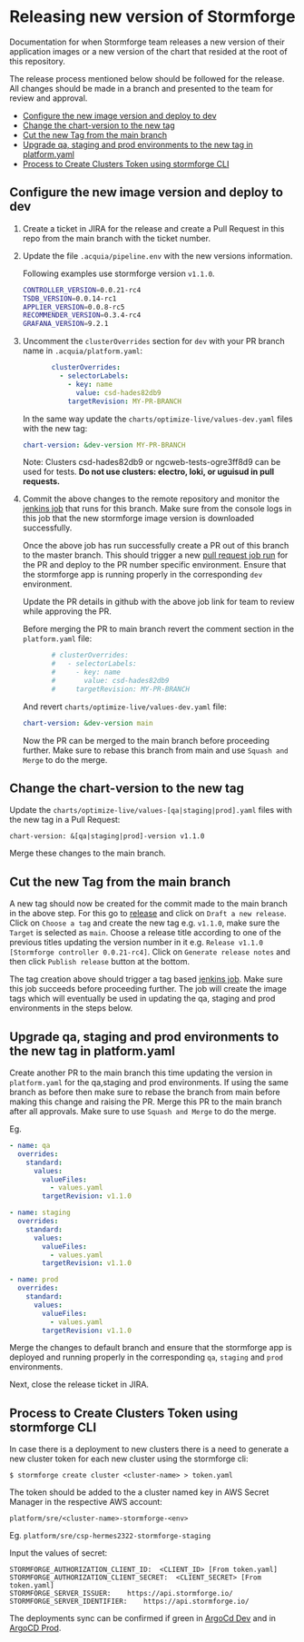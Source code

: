 # Releasing new version of Stormforge

Documentation for when Stormforge team releases a new version of their application images
or a new version of the chart that resided at the root of this repository.

The release process mentioned below should be followed for the release.
All changes should be made in a branch and presented to the team for review and approval.

  - [Configure the new image version and deploy to dev](#configure-the-new-image-version-and-deploy-to-dev)
  - [Change the chart-version to the new tag](#change-the-chart-version-to-the-new-tag)
  - [Cut the new Tag from the main branch](#cut-the-new-tag-from-the-main-branch)
  - [Upgrade qa, staging and prod environments to the new tag in platform.yaml](#upgrade-qa-staging-and-prod-environments-to-the-new-tag-in-platformyaml)
  - [Process to Create Clusters Token using stormforge CLI](#process-to-create-clusters-token-using-stormforge-cli)

## Configure the new image version and deploy to dev

1. Create a ticket in JIRA for the release and create a Pull Request
   in this repo from the main branch with the ticket number.

2. Update the file `.acquia/pipeline.env` with the new versions information.
   
   Following examples use stormforge version `v1.1.0`.

   ```bash
   CONTROLLER_VERSION=0.0.21-rc4
   TSDB_VERSION=0.0.14-rc1
   APPLIER_VERSION=0.0.8-rc5
   RECOMMENDER_VERSION=0.3.4-rc4
   GRAFANA_VERSION=9.2.1
   ```

3. Uncomment the `clusterOverrides` section for `dev` with your PR branch name in `.acquia/platform.yaml`:

   ```yaml
          clusterOverrides:
            - selectorLabels:
              - key: name
                value: csd-hades82db9
              targetRevision: MY-PR-BRANCH
   ```
   
   In the same way update the `charts/optimize-live/values-dev.yaml`
   files with the new tag:
      
   ```yaml                                                                                                                                                       
   chart-version: &dev-version MY-PR-BRANCH
   ```
   
   Note: Clusters csd-hades82db9 or ngcweb-tests-ogre3ff8d9 can be used for tests.
   **Do not use clusters: electro, loki, or uguisud in pull requests.**
   
4. Commit the above changes to the remote repository and monitor the
   [jenkins job](https://core.cloudbees.ais.acquia.io/devops-pipeline-2-jenkins/job/DEVOPS-sre-stormforge-PIPELINE)
   that runs for this branch. Make sure from the console logs in this job that the new stormforge image
   version is downloaded successfully.
   
   Once the above job has run successfully create a PR out of this branch to the master branch. This 
   should trigger a new
   [pull request job run](https://core.cloudbees.ais.acquia.io/devops-pipeline-2-jenkins/job/DEVOPS-sre-stormforge-PIPELINE/view/change-requests/) 
   for the PR and deploy to the PR number specific environment. Ensure that the stormforge app
   is running properly in the corresponding `dev` environment. 

   Update the PR details in github with the above job link for team to review while approving the PR.
   
   Before merging the PR to main branch revert the comment section in the `platform.yaml` file:


   ```yaml
          # clusterOverrides:
          #   - selectorLabels:
          #     - key: name
          #       value: csd-hades82db9
          #     targetRevision: MY-PR-BRANCH
   ```

   And revert `charts/optimize-live/values-dev.yaml` file:

   ```yaml                                                                                                                                                           
   chart-version: &dev-version main
   ```

   Now the PR can be merged to the main branch before proceeding further. Make sure to rebase this branch from main and use 
   `Squash and Merge` to do the merge.

## Change the chart-version to the new tag

Update the `charts/optimize-live/values-[qa|staging|prod].yaml` files with the new tag in a Pull Request:

   ```
   chart-version: &[qa|staging|prod]-version v1.1.0 
   ```
   
Merge these changes to the main branch.

## Cut the new Tag from the main branch

A new tag should now be created for the commit made to the main branch in the above step. For this
go to [release](https://github.com/acquia/sre-stormforge/releases) and click on `Draft a new release`.
Click on `Choose a tag` and create the new tag e.g. `v1.1.0`, make sure the `Target` is selected as 
`main`. Choose a release title according to one of the previous titles updating the version number
in it e.g. `Release v1.1.0 [Stormforge controller 0.0.21-rc4]`. Click on `Generate release notes` and then click `Publish release` button
at the bottom.

The tag creation above should trigger a tag based [jenkins job](https://core.cloudbees.ais.acquia.io/devops-pipeline-2-jenkins/job/DEVOPS-sre-stormforge-PIPELINE/view/tags/). 
Make sure this job succeeds before proceeding further. The job will create the image tags which will
eventually be used in updating the qa, staging and prod environments in the steps below.

## Upgrade qa, staging and prod environments to the new tag in platform.yaml

Create another PR to the main branch this time updating the version in `platform.yaml` for the qa,staging and prod environments. If
using the same branch as before then make sure to rebase the branch from main before making this change and raising the
PR. Merge this PR to the main branch after all approvals. Make sure to use `Squash and Merge` to do the merge.

Eg.

   ```yaml
   - name: qa
     overrides:
       standard:
         values:
           valueFiles:
             - values.yaml
           targetRevision: v1.1.0
   ```

   ```yaml
   - name: staging
     overrides:
       standard:
         values:
           valueFiles:
             - values.yaml
           targetRevision: v1.1.0
   ```   

   ```yaml
   - name: prod
     overrides:
       standard:
         values:
           valueFiles:
             - values.yaml
           targetRevision: v1.1.0
   ```

Merge the changes to default branch and ensure that the stormforge app is deployed
and running properly in the corresponding `qa`, `staging` and `prod` environments. 

Next, close the release ticket in JIRA.

## Process to Create Clusters Token using stormforge CLI

In case there is a deployment to new clusters there is a need to
generate a new cluster token for each new cluster using the stormforge cli:

   ```
   $ stormforge create cluster <cluster-name> > token.yaml
   ```

The token should be added to the a cluster named key in AWS Secret Manager
in the respective AWS account:
    
   ```
   platform/sre/<cluster-name>-stormforge-<env>
   ```

Eg. `platform/sre/csp-hermes2322-stormforge-staging`


Input the values of secret:

   ```
   STORMFORGE_AUTHORIZATION_CLIENT_ID:	<CLIENT_ID> [From token.yaml]
   STORMFORGE_AUTHORIZATION_CLIENT_SECRET:	<CLIENT_SECRET> [From token.yaml]
   STORMFORGE_SERVER_ISSUER:	https://api.stormforge.io/
   STORMFORGE_SERVER_IDENTIFIER:	https://api.stormforge.io/
   ```

The deployments sync can be confirmed if green in 
[ArgoCd Dev](https://argocd.dev.cloudservices.acquia.io/applications/?labels=app%253Dstormforge)
and in [ArgoCD Prod](https://argocd.cloudservices.acquia.io/applications/?labels=app%253Dstormforge).
